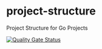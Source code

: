 # project-structure
Project Structure for Go Projects

[![Quality Gate Status](https://sonarcloud.io/api/project_badges/measure?project=siddhant2408_project-structure&metric=alert_status)](https://sonarcloud.io/dashboard?id=siddhant2408_project-structure)
